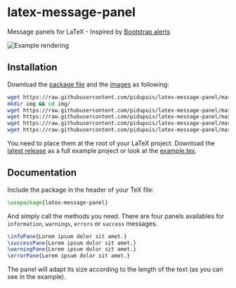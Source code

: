 # latex-message-panel
Message panels for LaTeX - Inspired by [Bootstrap alerts](http://www.w3schools.com/bootstrap/bootstrap_alerts.asp)

![Example rendering](https://github.com/pidupuis/latex-message-panel/blob/master/panels.png)

## Installation

Download the [package file](https://raw.githubusercontent.com/pidupuis/latex-message-panel/master/latex-message-panel.sty) and the [images](https://github.com/pidupuis/latex-message-panel/tree/master/img) as following:

```bash
wget https://raw.githubusercontent.com/pidupuis/latex-message-panel/master/latex-message-panel.sty
mkdir img && cd img/
wget https://raw.githubusercontent.com/pidupuis/latex-message-panel/master/img/error.png
wget https://raw.githubusercontent.com/pidupuis/latex-message-panel/master/img/info.png
wget https://raw.githubusercontent.com/pidupuis/latex-message-panel/master/img/success.png
wget https://raw.githubusercontent.com/pidupuis/latex-message-panel/master/img/warning.png
```

You need to place them at the root of your LaTeX project. Download the [latest release](https://github.com/pidupuis/latex-message-panel/releases/tag/v1.0) as a full example project or look at the [example.tex](https://github.com/pidupuis/latex-message-panel/blob/master/example.tex).

## Documentation

Include the package in the header of your TeX file:
```tex
\usepackage{latex-message-panel}
```

And simply call the methods you need. There are four panels availables for `information`, `warnings`, `errors` or `success` messages. 

```tex
\infoPane{Lorem ipsum dolor sit amet.}
\successPane{Lorem ipsum dolor sit amet.}
\warningPane{Lorem ipsum dolor sit amet.}
\errorPane{Lorem ipsum dolor sit amet.}
```

The panel will adapt its size according to the length of the text (as you can see in the example).
